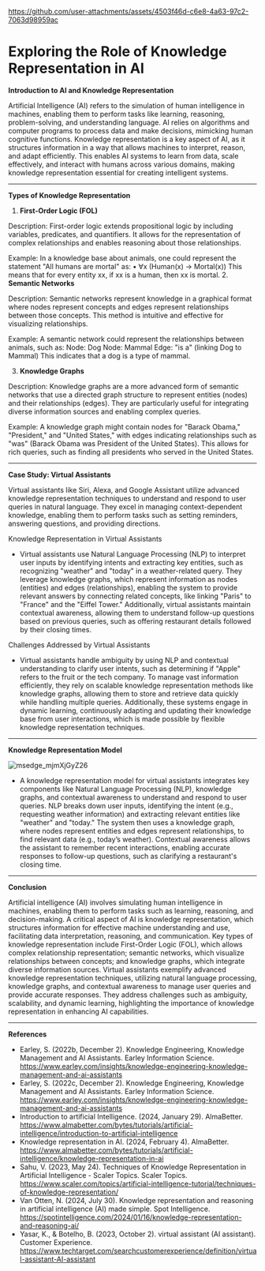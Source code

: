 

https://github.com/user-attachments/assets/4503f46d-c6e8-4a63-97c2-7063d98959ac

# **Exploring the Role of Knowledge Representation in AI**

**Introduction to AI and Knowledge Representation**

Artificial Intelligence (AI) refers to the simulation of human intelligence in machines, enabling them to perform tasks like learning, reasoning, problem-solving, and understanding language. AI relies on algorithms and computer programs to process data and make decisions, mimicking human cognitive functions. Knowledge representation is a key aspect of AI, as it structures information in a way that allows machines to interpret, reason, and adapt efficiently. This enables AI systems to learn from data, scale effectively, and interact with humans across various domains, making knowledge representation essential for creating intelligent systems.


---



**Types of Knowledge Representation**

1. **First-Order Logic (FOL)**

  Description: First-order logic extends propositional logic by including variables, predicates, and quantifiers. It allows for the representation of complex relationships and enables reasoning about those relationships.

  Example: 
  In a knowledge base about animals, one could represent the statement "All humans are mortal" as:
•	∀x (Human(x) → Mortal(x))
This means that for every entity xx, if xx is a human, then xx is mortal.
2. **Semantic Networks**

  Description: Semantic networks represent knowledge in a graphical format where nodes represent concepts and edges represent relationships between those concepts. This method is intuitive and effective for visualizing relationships.

  Example: 
A semantic network could represent the relationships between animals, such as:
Node: Dog
Node: Mammal
Edge: "is a" (linking Dog to Mammal)
This indicates that a dog is a type of mammal.

3. **Knowledge Graphs**

  Description: Knowledge graphs are a more advanced form of semantic networks that use a directed graph structure to represent entities (nodes) and their relationships (edges). They are particularly useful for integrating diverse information sources and enabling complex queries.

  Example: 
A knowledge graph might contain nodes for "Barack Obama," "President," and "United States," with edges indicating relationships such as "was" (Barack Obama was President of the United States). This allows for rich queries, such as finding all presidents who served in the United States.


---



**Case Study: Virtual Assistants**

Virtual assistants like Siri, Alexa, and Google Assistant utilize advanced knowledge representation techniques to understand and respond to user queries in natural language. They excel in managing context-dependent knowledge, enabling them to perform tasks such as setting reminders, answering questions, and providing directions.

Knowledge Representation in Virtual Assistants

- Virtual assistants use Natural Language Processing (NLP) to interpret user inputs by identifying intents and extracting key entities, such as recognizing "weather" and "today" in a weather-related query. They leverage knowledge graphs, which represent information as nodes (entities) and edges (relationships), enabling the system to provide relevant answers by connecting related concepts, like linking "Paris" to "France" and the "Eiffel Tower." Additionally, virtual assistants maintain contextual awareness, allowing them to understand follow-up questions based on previous queries, such as offering restaurant details followed by their closing times.

Challenges Addressed by Virtual Assistants 

- Virtual assistants handle ambiguity by using NLP and contextual understanding to clarify user intents, such as determining if "Apple" refers to the fruit or the tech company. To manage vast information efficiently, they rely on scalable knowledge representation methods like knowledge graphs, allowing them to store and retrieve data quickly while handling multiple queries. Additionally, these systems engage in dynamic learning, continuously adapting and updating their knowledge base from user interactions, which is made possible by flexible knowledge representation techniques.



---


**Knowledge Representation Model**

![msedge_mjmXjGyZ26](https://github.com/user-attachments/assets/c1a94c06-fe04-45e2-87b5-556f89b6d6e8)

- A knowledge representation model for virtual assistants integrates key components like Natural Language Processing (NLP), knowledge graphs, and contextual awareness to understand and respond to user queries. NLP breaks down user inputs, identifying the intent (e.g., requesting weather information) and extracting relevant entities like "weather" and "today." The system then uses a knowledge graph, where nodes represent entities and edges represent relationships, to find relevant data (e.g., today’s weather). Contextual awareness allows the assistant to remember recent interactions, enabling accurate responses to follow-up questions, such as clarifying a restaurant's closing time.
---

**Conclusion**

Artificial intelligence (AI) involves simulating human intelligence in machines, enabling them to perform tasks such as learning, reasoning, and decision-making. A critical aspect of AI is knowledge representation, which structures information for effective machine understanding and use, facilitating data interpretation, reasoning, and communication. Key types of knowledge representation include First-Order Logic (FOL), which allows complex relationship representation; semantic networks, which visualize relationships between concepts; and knowledge graphs, which integrate diverse information sources. Virtual assistants exemplify advanced knowledge representation techniques, utilizing natural language processing, knowledge graphs, and contextual awareness to manage user queries and provide accurate responses. They address challenges such as ambiguity, scalability, and dynamic learning, highlighting the importance of knowledge representation in enhancing AI capabilities.



---

**References**


- Earley, S. (2022b, December 2). Knowledge Engineering, Knowledge Management and AI Assistants. Earley Information Science. https://www.earley.com/insights/knowledge-engineering-knowledge-management-and-ai-assistants
- Earley, S. (2022c, December 2). Knowledge Engineering, Knowledge Management and AI Assistants. Earley Information Science. https://www.earley.com/insights/knowledge-engineering-knowledge-management-and-ai-assistants
- Introduction to artificial Intelligence. (2024, January 29). AlmaBetter. https://www.almabetter.com/bytes/tutorials/artificial-intelligence/introduction-to-artificial-intelligence
- Knowledge representation in AI. (2024, February 4). AlmaBetter. https://www.almabetter.com/bytes/tutorials/artificial-intelligence/knowledge-representation-in-ai
- Sahu, V. (2023, May 24). Techniques of Knowledge Representation in Artificial Intelligence - Scaler Topics. Scaler Topics. https://www.scaler.com/topics/artificial-intelligence-tutorial/techniques-of-knowledge-representation/
- Van Otten, N. (2024, July 30). Knowledge representation and reasoning in artificial intelligence (AI) made simple. Spot Intelligence. https://spotintelligence.com/2024/01/16/knowledge-representation-and-reasoning-ai/
- Yasar, K., & Botelho, B. (2023, October 2). virtual assistant (AI assistant). Customer Experience. https://www.techtarget.com/searchcustomerexperience/definition/virtual-assistant-AI-assistant






